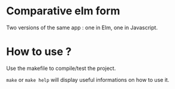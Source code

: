 # Comparative elm form

Two versions of the same app : one in Elm, one in Javascript.

# How to use ?

Use the makefile to compile/test the project.

`make` or `make help` will display useful informations on how to use it.
